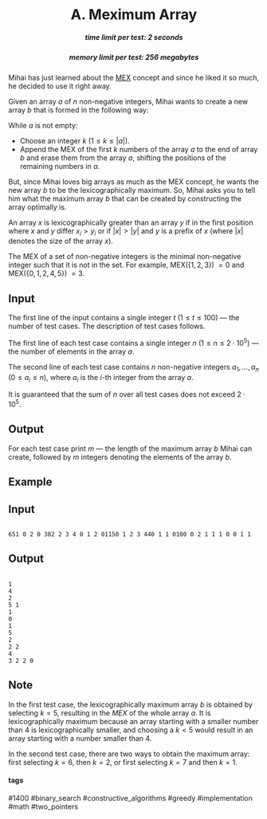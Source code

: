 <h1 style='text-align: center;'> A. Meximum Array</h1>

<h5 style='text-align: center;'>time limit per test: 2 seconds</h5>
<h5 style='text-align: center;'>memory limit per test: 256 megabytes</h5>

Mihai has just learned about the [MEX](https://en.wikipedia.org/wiki/Mex_(mathematics)) concept and since he liked it so much, he decided to use it right away.

Given an array $a$ of $n$ non-negative integers, Mihai wants to create a new array $b$ that is formed in the following way:

While $a$ is not empty: 

* Choose an integer $k$ ($1 \leq k \leq |a|$).
* Append the MEX of the first $k$ numbers of the array $a$ to the end of array $b$ and erase them from the array $a$, shifting the positions of the remaining numbers in $a$.

But, since Mihai loves big arrays as much as the MEX concept, he wants the new array $b$ to be the lexicographically maximum. So, Mihai asks you to tell him what the maximum array $b$ that can be created by constructing the array optimally is.

An array $x$ is lexicographically greater than an array $y$ if in the first position where $x$ and $y$ differ $x_i > y_i$ or if $|x| > |y|$ and $y$ is a prefix of $x$ (where $|x|$ denotes the size of the array $x$).

The MEX of a set of non-negative integers is the minimal non-negative integer such that it is not in the set. For example, MEX({${1, 2, 3}$}) $= 0$ and MEX({${0, 1, 2, 4, 5}$}) $= 3$.

## Input

The first line of the input contains a single integer $t$ ($1 \le t \le 100$) — the number of test cases. The description of test cases follows.

The first line of each test case contains a single integer $n$ ($1 \leq n \leq 2 \cdot 10^5$) — the number of elements in the array $a$.

The second line of each test case contains $n$ non-negative integers $a_1, \ldots, a_n$ ($0 \leq a_i \leq n$), where $a_i$ is the $i$-th integer from the array $a$.

It is guaranteed that the sum of $n$ over all test cases does not exceed $2 \cdot 10^5$.

## Output

For each test case print $m$ — the length of the maximum array $b$ Mihai can create, followed by $m$ integers denoting the elements of the array $b$.

## Example

## Input


```

651 0 2 0 382 2 3 4 0 1 2 01150 1 2 3 440 1 1 0100 0 2 1 1 1 0 0 1 1
```
## Output


```

1
4 
2
5 1 
1
0 
1
5 
2
2 2 
4
3 2 2 0 

```
## Note

In the first test case, the lexicographically maximum array $b$ is obtained by selecting $k=5$, resulting in the $MEX$ of the whole array $a$. It is lexicographically maximum because an array starting with a smaller number than $4$ is lexicographically smaller, and choosing a $k<5$ would result in an array starting with a number smaller than $4$.

In the second test case, there are two ways to obtain the maximum array: first selecting $k=6$, then $k=2$, or first selecting $k=7$ and then $k=1$.



#### tags 

#1400 #binary_search #constructive_algorithms #greedy #implementation #math #two_pointers 
